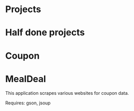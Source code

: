 Projects
========

Half done projects
==================

Coupon
======

MealDeal
========

This application scrapes various websites for coupon data.

Requires: gson, jsoup